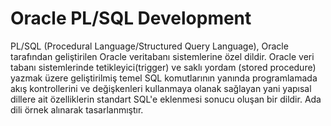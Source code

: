 # Oracle PL/SQL Development

PL/SQL (Procedural Language/Structured Query Language), Oracle tarafından geliştirilen Oracle veritabanı sistemlerine özel dildir. Oracle veri tabanı sistemlerinde tetikleyici(trigger) ve saklı yordam (stored procedure) yazmak üzere geliştirilmiş temel SQL komutlarının yanında programlamada akış kontrollerini ve değişkenleri kullanmaya olanak sağlayan yani yapısal dillere ait özelliklerin standart SQL'e eklenmesi sonucu oluşan bir dildir. Ada dili örnek alınarak tasarlanmıştır.
